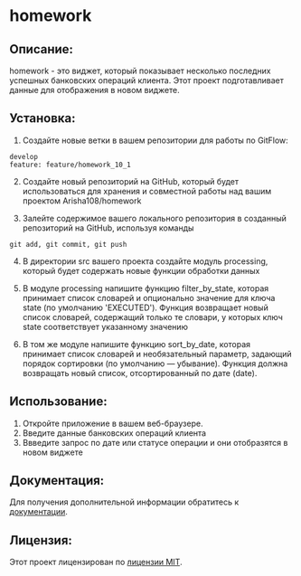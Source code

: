 # homework

## Описание:

homework - это виджет, который показывает несколько последних успешных банковских операций клиента. Этот проект подготавливает данные для отображения в новом виджете.

## Установка:

1. Создайте новые ветки в вашем репозитории для работы по GitFlow:
```
develop
feature: feature/homework_10_1
```
2. Создайте новый репозиторий на GitHub, который будет использоваться для хранения и совместной работы над вашим проектом
Arisha108/homework

3. Залейте содержимое вашего локального репозитория в созданный репозиторий на GitHub, используя команды 
```
git add, git commit, git push
```
4. В директории src вашего проекта создайте модуль processing, который будет содержать новые функции обработки данных

5. В модуле processing напишите функцию filter_by_state, которая принимает список словарей и опционально значение для ключа state (по умолчанию 'EXECUTED'). Функция возвращает новый список словарей, содержащий только те словари, у которых ключ state соответствует указанному значению

6. В том же модуле напишите функцию sort_by_date, которая принимает список словарей и необязательный параметр, задающий порядок сортировки (по умолчанию — убывание). Функция должна возвращать новый список, отсортированный по дате (date).

## Использование:

1. Откройте приложение в вашем веб-браузере.
2. Введите данные банковских операций клиента
3. Ввведите запрос по дате или статусе операции и они отобразятся в новом виджете

## Документация:

Для получения дополнительной информации обратитесь к [документации](docs/README.md).

## Лицензия:

Этот проект лицензирован по [лицензии MIT](LICENSE).